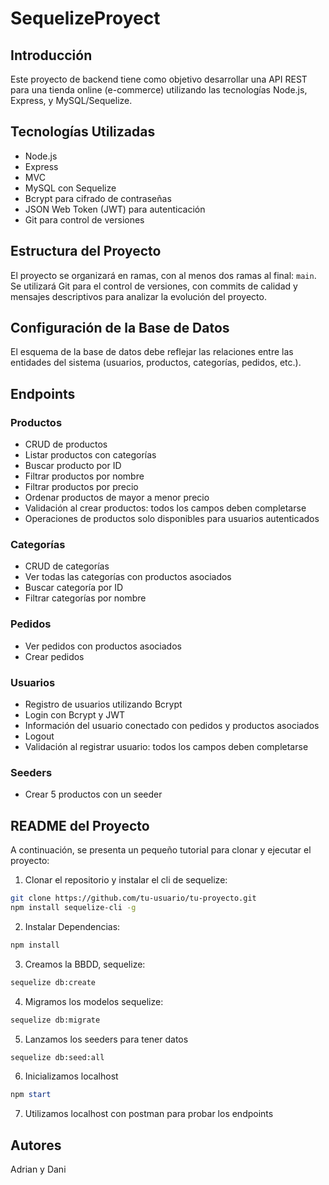 # SequelizeProyect

## Introducción

Este proyecto de backend tiene como objetivo desarrollar una API REST para una tienda online (e-commerce) utilizando las tecnologías Node.js, Express, y MySQL/Sequelize.

## Tecnologías Utilizadas

- Node.js
- Express
- MVC
- MySQL con Sequelize
- Bcrypt para cifrado de contraseñas
- JSON Web Token (JWT) para autenticación
- Git para control de versiones

## Estructura del Proyecto

El proyecto se organizará en ramas, con al menos dos ramas al final: `main`. Se utilizará Git para el control de versiones, con commits de calidad y mensajes descriptivos para analizar la evolución del proyecto.

## Configuración de la Base de Datos

El esquema de la base de datos debe reflejar las relaciones entre las entidades del sistema (usuarios, productos, categorías, pedidos, etc.).

## Endpoints

### Productos

- CRUD de productos
- Listar productos con categorías
- Buscar producto por ID
- Filtrar productos por nombre
- Filtrar productos por precio
- Ordenar productos de mayor a menor precio
- Validación al crear productos: todos los campos deben completarse
- Operaciones de productos solo disponibles para usuarios autenticados

### Categorías

- CRUD de categorías
- Ver todas las categorías con productos asociados
- Buscar categoría por ID
- Filtrar categorías por nombre

### Pedidos

- Ver pedidos con productos asociados
- Crear pedidos

### Usuarios

- Registro de usuarios utilizando Bcrypt
- Login con Bcrypt y JWT
- Información del usuario conectado con pedidos y productos asociados
- Logout
- Validación al registrar usuario: todos los campos deben completarse

### Seeders

- Crear 5 productos con un seeder

## README del Proyecto

A continuación, se presenta un pequeño tutorial para clonar y ejecutar el proyecto:

1. Clonar el repositorio y instalar el cli de sequelize:

```bash
git clone https://github.com/tu-usuario/tu-proyecto.git
npm install sequelize-cli -g
```

2. Instalar Dependencias:

```powershell
npm install
```

3. Creamos la BBDD, sequelize:

```bash
sequelize db:create
```

4. Migramos los modelos sequelize:

```bash
sequelize db:migrate
```

5. Lanzamos los seeders para tener datos

```bash
sequelize db:seed:all
```

6. Inicializamos localhost

```powershell
npm start
```

7. Utilizamos localhost con postman para probar los endpoints


## Autores
Adrian y Dani
